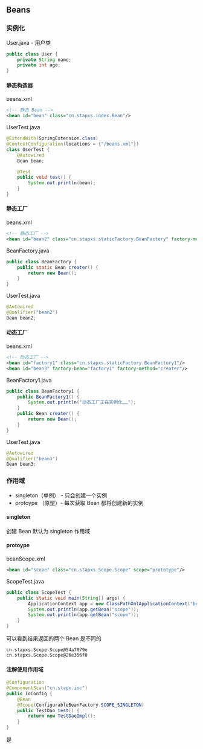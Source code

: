 ## Beans

### 实例化

User.java - 用户类

~~~java
public class User {
    private String name;
    private int age;
}
~~~

#### 静态构造器

beans.xml

~~~xml
<!-- 静态 Bean -->
<bean id="bean" class="cn.stapxs.index.Bean"/>
~~~

UserTest.java

~~~java
@ExtendWith(SpringExtension.class)
@ContextConfiguration(locations = {"/beans.xml"})
class UserTest {
    @Autowired
    Bean bean;

    @Test
    public void test() {
        System.out.println(bean);
    }
}
~~~

#### 静态工厂

beans.xml

~~~xml
<!-- 静态工厂 -->
<bean id="bean2" class="cn.stapxs.staticFactory.BeanFactory" factory-method="creater"/>
~~~

BeanFactory.java

~~~java
public class BeanFactory {
    public static Bean creater() { 
        return new Bean();
    }
}
~~~

UserTest.java

~~~java
@Autowired
@Qualifier("bean2")
Bean bean2;
~~~

#### 动态工厂

beans.xml

~~~xml
<!-- 动态工厂 -->
<bean id="factory1" class="cn.stapxs.staticFactory.BeanFactory1"/>
<bean id="bean3" factory-bean="factory1" factory-method="creater"/>
~~~

BeanFactory1.java

~~~java
public class BeanFactory1 {
    public BeanFactory1() {
        System.out.println("动态工厂正在实例化……");
    }
    public Bean creater() {
        return new Bean();
    }
}
~~~

UserTest.java

~~~java
@Autowired
@Qualifier("bean3")
Bean bean3;
~~~

### 作用域

- singleton（单例） -  只会创建一个实例
- protoype （原型）-  每次获取 Bean 都将创建新的实例

#### singleton

创建 Bean 默认为 singleton 作用域

#### protoype

beanScope.xml

~~~xml
<bean id="scope" class="cn.stapxs.Scope.Scope" scope="prototype"/>
~~~

ScopeTest.java

~~~java
public class ScopeTest {
    public static void main(String[] args) {
        ApplicationContext app = new ClassPathXmlApplicationContext("beansScope.xml");
        System.out.println(app.getBean("scope"));
        System.out.println(app.getBean("scope"));
    }
}
~~~

可以看到结果返回的两个 Bean 是不同的

~~~
cn.stapxs.Scope.Scope@54a7079e
cn.stapxs.Scope.Scope@26e356f0
~~~

#### 注解使用作用域

~~~java
@Configuration
@ComponentScan("cn.stapx.ioc")
public IoConfig {
    @Bean
    @Scope(ConfigurableBeanFactory.SCOPE_SINGLETON)
    public TestDao test() {
        return new TestDaoImpl();
    }
}
~~~

是
